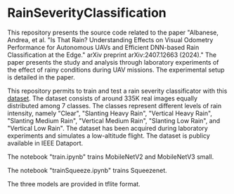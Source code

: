 # RainSeverityClassification

This repository presents the source code related to the paper "Albanese, Andrea, et al. "Is That Rain? Understanding Effects on Visual Odometry Performance for Autonomous UAVs and Efficient DNN-based Rain Classification at the Edge." arXiv preprint arXiv:2407.12663 (2024)." The paper presents the study and analysis through laboratory experiments of the effect of rainy conditions during UAV missions. The experimental setup is detailed in the paper.

This repository permits to train and test a rain severity classificator with this [dataset](https://ieee-dataport.org/documents/adverse-rainy-conditions-autonomous-uavs). The dataset consists of around 335K real images equally distributed among 7 classes. The classes represent different levels of rain intensity, namely "Clear", "Slanting Heavy Rain", "Vertical Heavy Rain", "Slanting Medium Rain", "Vertical Medium Rain", "Slanting Low Rain", and "Vertical Low Rain". The dataset has been acquired during laboratory experiments and simulates a low-altitude flight. The dataset is publicy available in IEEE Dataport.

The notebook "train.ipynb" trains MobileNetV2 and MobileNetV3 small.

The notebook "trainSqueeze.ipynb" trains Squeezenet.

The three models are provided in tflite format.
